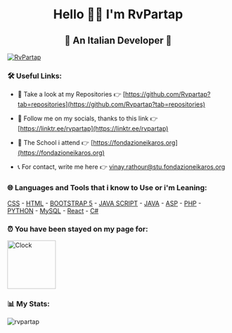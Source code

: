 <h1 align="center"> Hello 👀👋 I'm RvPartap </h1>

<h2 align="center"> 🍕 An Italian Developer 🍕 </h2>

<p align="left"><a href="https://github.com/ryo-ma/github-profile-trophy"><img src="https://github-profile-trophy.vercel.app/?username=rvpartap" alt="RvPartap"/></a>

<h3 align="left"> 🛠 Useful Links: </h3>

- 📑 Take a look at my Repositories 👉 [https://github.com/Rvpartap?tab=repositories](https://github.com/Rvpartap?tab=repositories)

- 🔗 Follow me on my socials, thanks to this link 👉 [https://linktr.ee/rvpartap](https://linktr.ee/rvpartap)

- 🏫 The School i attend 👉 [https://fondazioneikaros.org](https://fondazioneikaros.org)

- 📞 For contact, write me here 👉 <a href="mailto:vinay.rathour@stu.fondazioneikaros.org">vinay.rathour@stu.fondazioneikaros.org</a>

<h3 align="left">🌐 Languages and Tools that i know to Use or i'm Leaning:</h3>

<p align="left"> 
  <p>
    <a href="https://www.w3schools.com/css/default.asp" target="_blank">CSS</a> - 
    <a href="https://www.w3schools.com/html/default.asp" target="_blank">HTML</a> -  
    <a href="https://www.w3schools.com/bootstrap5/index.php" target="_blank">BOOTSTRAP 5</a> - 
    <a href="https://www.w3schools.com/js/default.asp" target="_blank">JAVA SCRIPT</a> -  
    <a href="https://www.w3schools.com/java/default.asp" target="_blank">JAVA</a> -  
    <a href="https://www.w3schools.com/asp/default.asp" target="_blank">ASP</a> - 
    <a href="https://www.w3schools.com/php/default.asp" target="_blank">PHP</a> -  
    <a href="https://www.w3schools.com/python/default.asp" target="_blank">PYTHON</a> -
    <a href="https://www.w3schools.com/mysql/default.asp" target="_blank">MySQL</a> -
    <a href="https://www.w3schools.com/react/default.asp" target="_blank">React</a> -
    <a href="https://www.w3schools.com/cs/index.php" target="_blank">C#</a>
  </p>
</p>

<h3 align="left"> ⏰ You have been stayed on my page for: </h3>

<img src="https://tomchen.github.io/animated-svg-clock/clock.svg" alt="Clock" title="Clock" height="110px" width="110px">
  
<h3 align="left"> 📊 My Stats: </h3>

<p><img align="center" src="https://github-readme-stats.vercel.app/api/top-langs?username=rvpartap&show_icons=true&locale=en&layout=compact" alt="rvpartap" /></p>
